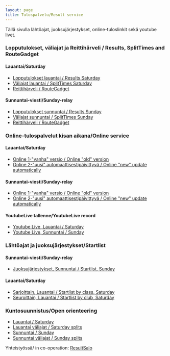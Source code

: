 ```yaml
---
layout: page
title: Tulospalvelu/Result service
---
```


Tällä sivulla lähtöajat, juoksujärjestykset, online-tuloslinkit sekä youtube livet.

### Lopputulokset, väliajat ja Reittihärveli / Results, SplitTimes and RouteGadget

#### Lauantai/Saturday
* [Lopputulokset lauantai / Results Saturday](https://finnspring2019.eu/tulokset_henk.html)
* [Väliajat lauantai / SplitTimes Saturday](https://finnspring2019.eu/emitajat.html)
* [Reittihärveli / RouteGadget](http://av.nettirasia.com/reitti/cgi-bin/reitti.cgi)

#### Sunnuntai-viesti/Sunday-relay
* [Lopputulokset sunnuntai / Results Sunday](https://finnspring2019.eu/tulokset_viesti.html)
* [Väliajat sunnuntai / SplitTimes Sunday](https://finnspring2019.eu/emitajat_viesti.html)
* [Reittihärveli / RouteGadget](http://av.nettirasia.com/reitti/cgi-bin/reitti.cgi)

### Online-tulospalvelut kisan aikana/Online service 

#### Lauantai/Saturday
* [Online 1-"vanha" versio / Online "old" version](https://online4.tulospalvelu.fi/tulokset/fi/2019_fs/)
* [Online 2-"uusi" automaattisestipäivittyvä / Online "new" update automatically](https://online4.tulospalvelu.fi/tulokset-new/fi/2019_fs/)

#### Sunnuntai-viesti/Sunday-relay
* [Online 1-"vanha" versio / Online "old" version](https://online4.tulospalvelu.fi/tulokset/fi/2019_fsv/)
* [Online 2-"uusi" automaattisestipäivittyvä / Online "new" update automatically](https://online4.tulospalvelu.fi/tulokset-new/fi/2019_fsv/)

#### YoutubeLive tallenne/YoutubeLive record

* [Youtube Live, Lauantai / Saturday](https://www.youtube.com/watch?v=kQ14N4Kcg3k)
* [Youtube Live, Sunnuntai / Sunday](https://www.youtube.com/watch?v=8PrNBxm8oDg)

### Lähtöajat ja juoksujärjestykset/Startlist

#### Sunnuntai-viesti/Sunday-relay
 * [Juoksujärjestykset, Sunnuntai / Startlist, Sunday](https://finnspring2019.eu/juoksujarjestykset.html)

#### Lauantai/Saturday
 * [Sarjoittain, Lauantai / Startlist by class, Saturday](https://finnspring2019.eu/lahtolista_sarja.html)
 * [Seuroittain, Lauantai / Startlist by club, Saturday](https://finnspring2019.eu/lahtolista_seura.html)

### Kuntosuunnistus/Open orienteering

 * [Lauantai  / Saturday](kuntotuloksetlauantai.html)
 * [Lauantai väliajat / Saturday splits](kuntovaliajatlauantai.html)
 * [Sunnuntai / Sunday](kuntotuloksetsunnuntai.html)
 * [Sunnuntai väliajat / Sunday splits](kuntovaliajatsunnuntai.html)

Yhteistyössä/	in co-operation: [ResultSalo](https://resultsalo.fi/)
